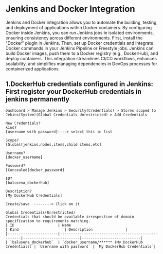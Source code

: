 # Jenkins and Docker Integration

Jenkins and Docker integration allows you to automate the building, testing, and deployment of applications within Docker
containers. By configuring Docker inside Jenkins, you can run Jenkins jobs in isolated environments, ensuring consistency
across different environments. First, install the "Docker" plugin in Jenkins. Then, set up Docker credentials and integrate
Docker commands in your Jenkins Pipeline or Freestyle jobs. Jenkins can build Docker images, push them to a Docker registry
(e.g., DockerHub), and deploy containers. This integration streamlines CI/CD workflows, enhances scalability, and simplifies
managing dependencies in DevOps processes for containerized applications.

## 1.DockerHub credentials configured in Jenkins: First register your DockerHub credentials in jenkins permanently
```
Dashboard > Manage Jenkins > Security(Credentials) > Stores scoped to Jekins(System)(Global Credentials Unrestricted) > Add Credentials

New Credentials?
kind?
[username with password]----> select this in list

Scope?
[Global(jenkins,nodes,items,child items,etc]

Username?
[docker_username]

Password?
[Concealed[docker_password]

ID? 
[balusena_dockerhub]

Description?
[My DockerHub Credentials]

Create/save  --------> Click on it

Global Credentials(Unrestricted)
Credentials that should be available irrespective of domain specification to requirements matching.
| ID                    | Name                                               | Kind                     | Description               |
|-----------------------|----------------------------------------------------|--------------------------|---------------------------|
| `balusena_dockerhub`  | `docker_username/****** (My DockerHub Credentials)`| `Username with password` | `My DockerHub Credentials`|
```

  